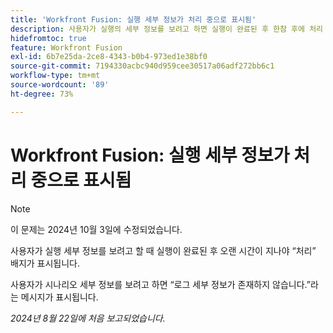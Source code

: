```yaml
---
title: 'Workfront Fusion: 실행 세부 정보가 처리 중으로 표시됨'
description: 사용자가 실행의 세부 정보를 보려고 하면 실행이 완료된 후 한참 후에 처리 배지가 표시됩니다.
hidefromtoc: true
feature: Workfront Fusion
exl-id: 6b7e25da-2ce8-4343-b0b4-973ed1e38bf0
source-git-commit: 7194330acbc940d959cee30517a06adf272bb6c1
workflow-type: tm+mt
source-wordcount: '89'
ht-degree: 73%

---
```


# Workfront Fusion: 실행 세부 정보가 처리 중으로 표시됨

>[!NOTE]
>
>이 문제는 2024년 10월 3일에 수정되었습니다.

사용자가 실행 세부 정보를 보려고 할 때 실행이 완료된 후 오랜 시간이 지나야 “처리” 배지가 표시됩니다.

사용자가 시나리오 세부 정보를 보려고 하면 “로그 세부 정보가 존재하지 않습니다.”라는 메시지가 표시됩니다.

_2024년 8월 22일에 처음 보고되었습니다._
